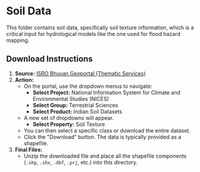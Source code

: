 # Soil Data

This folder contains soil data, specifically soil texture information, which is a critical input for hydrological models like the one used for flood hazard mapping.

## Download Instructions

1.  **Source:** [ISRO Bhuvan Geoportal (Thematic Services)](https://bhuvan-app3.nrsc.gov.in/data/download/index.php)
2.  **Action:**
    * On the portal, use the dropdown menus to navigate:
        * **Select Project:** National Information System for Climate and Environmental Studies (NICES)
        * **Select Group:** Terrestrial Sciences
        * **Select Product:** Indian Soil Datasets
    * A new set of dropdowns will appear.
        * **Select Property:** Soil Texture
    * You can then select a specific class or download the entire dataset.
    * Click the "Download" button. The data is typically provided as a shapefile.
3.  **Final Files:**
    * Unzip the downloaded file and place all the shapefile components (`.shp`, `.shx`, `.dbf`, `.prj`, etc.) into this directory.
